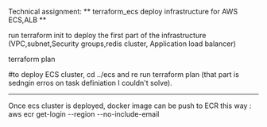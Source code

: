 Technical assignment: 
** terraform_ecs
deploy infrastructure for AWS ECS,ALB 
**

run 
terraform init 
to deploy the first part of the infrastructure (VPC,subnet,Security groups,redis 
cluster,  Application load balancer)

terraform plan  

#to deploy ECS cluster, cd ../ecs and re run terraform plan  (that part is sedngin erros on task definiation I couldn't solve).

***

Once ecs cluster is deployed, docker image can be push to ECR this way :
aws ecr get-login --region <your region> --no-include-email
